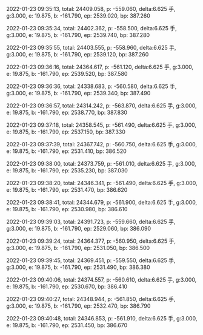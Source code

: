 2022-01-23 09:35:13, total: 24409.058, p: -559.060, delta:6.625 手, g:3.000, e: 19.875, b: -161.790, ep: 2539.020, bp: 387.260

2022-01-23 09:35:34, total: 24402.362, p: -558.500, delta:6.625 手, g:3.000, e: 19.875, b: -161.790, ep: 2539.740, bp: 387.280

2022-01-23 09:35:55, total: 24403.555, p: -558.960, delta:6.625 手, g:3.000, e: 19.875, b: -161.790, ep: 2539.120, bp: 387.260

2022-01-23 09:36:16, total: 24364.617, p: -561.120, delta:6.625 手, g:3.000, e: 19.875, b: -161.790, ep: 2539.520, bp: 387.580

2022-01-23 09:36:36, total: 24338.683, p: -560.580, delta:6.625 手, g:3.000, e: 19.875, b: -161.790, ep: 2539.340, bp: 387.490

2022-01-23 09:36:57, total: 24314.242, p: -563.870, delta:6.625 手, g:3.000, e: 19.875, b: -161.790, ep: 2538.770, bp: 387.830

2022-01-23 09:37:18, total: 24358.545, p: -561.490, delta:6.625 手, g:3.000, e: 19.875, b: -161.790, ep: 2537.150, bp: 387.330

2022-01-23 09:37:39, total: 24367.742, p: -560.750, delta:6.625 手, g:3.000, e: 19.875, b: -161.790, ep: 2531.410, bp: 386.520

2022-01-23 09:38:00, total: 24373.759, p: -561.010, delta:6.625 手, g:3.000, e: 19.875, b: -161.790, ep: 2535.230, bp: 387.030

2022-01-23 09:38:20, total: 24346.341, p: -561.490, delta:6.625 手, g:3.000, e: 19.875, b: -161.790, ep: 2531.470, bp: 386.620

2022-01-23 09:38:41, total: 24344.679, p: -561.900, delta:6.625 手, g:3.000, e: 19.875, b: -161.790, ep: 2530.980, bp: 386.610

2022-01-23 09:39:03, total: 24391.723, p: -559.660, delta:6.625 手, g:3.000, e: 19.875, b: -161.790, ep: 2529.060, bp: 386.090

2022-01-23 09:39:24, total: 24364.377, p: -560.950, delta:6.625 手, g:3.000, e: 19.875, b: -161.790, ep: 2531.050, bp: 386.500

2022-01-23 09:39:45, total: 24369.451, p: -559.550, delta:6.625 手, g:3.000, e: 19.875, b: -161.790, ep: 2531.490, bp: 386.380

2022-01-23 09:40:06, total: 24374.557, p: -560.610, delta:6.625 手, g:3.000, e: 19.875, b: -161.790, ep: 2530.670, bp: 386.410

2022-01-23 09:40:27, total: 24348.944, p: -561.850, delta:6.625 手, g:3.000, e: 19.875, b: -161.790, ep: 2532.470, bp: 386.790

2022-01-23 09:40:48, total: 24346.853, p: -561.910, delta:6.625 手, g:3.000, e: 19.875, b: -161.790, ep: 2531.450, bp: 386.670
